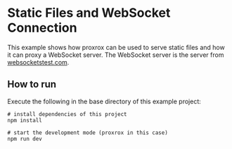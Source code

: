 # Static Files and WebSocket Connection

This example shows how proxrox can be used to serve static files and how it can proxy a WebSocket server. The WebSocket server is the server from [websocketstest.com](https://websocketstest.com/).

## How to run

Execute the following in the base directory of this example project:

```
# install dependencies of this project
npm install

# start the development mode (proxrox in this case)
npm run dev
```
